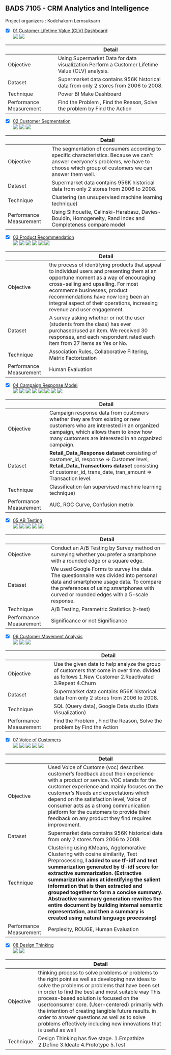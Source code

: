 ## BADS 7105 - CRM Analytics and Intelligence  
Project organizers : Kodchakorn Lernsuksarn  
  
- [x] [01 Customer Lifetime Value (CLV) Dashboard](./01%20Customer%20Lifetime%20Value%20(CLV)%20Dashboard)  
[![](https://img.shields.io/badge/-Power--BI-blue)](#) [![](https://img.shields.io/badge/-Dashboard-green)](#)  
  
|  | Detail |
| --- | --- |
| Objective | Using Supermarket Data for data visualization Perform a Customer Lifetime Value (CLV) analysis. |
| Dataset | Supermarket data  contains 956K historical data from only 2 stores from 2006 to 2008. |
| Technique | Power BI Make Dashboard  |
| Performance Measurement | Find the Problem , Find the Reason, Solve the problem by Find the Action |
  
- [x] [02 Customer Segmentation](./02%20Customer%20Segmentation)  
[![](https://img.shields.io/badge/-Python-blue)](#) [![](https://img.shields.io/badge/-Google--Colab-blue)](#) [![](https://img.shields.io/badge/-K--Means-green)](#) 
  
|  | Detail |
| --- | --- |
| Objective | The segmentation of consumers according to specific characteristics. Because we can't answer everyone's problems, we have to choose which group of customers we can answer them well. |
| Dataset | Supermarket data  contains 956K historical data from only 2 stores from 2006 to 2008. |
| Technique |  Clustering (an unsupervised machine learning technique) |
| Performance Measurement | Using Silhouette,	Calinski-Harabasz,	Davies-Bouldin,	Homogeneity,	Rand Index and	Completeness compare model|
  
- [x] [03 Product Recommendation](./03%20Product%20Recommendation)  
 [![](https://img.shields.io/badge/-Survey-blue)](#) [![](https://img.shields.io/badge/-Python-blue)](#) [![](https://img.shields.io/badge/-Google--Colab-blue)](#) [![](https://img.shields.io/badge/-Market--Basket-green)](#) [![](https://img.shields.io/badge/-Matrix--Factorization-green)](#) [![](https://img.shields.io/badge/-Collaborative--Filtering-green)](#)  
   
|  | Detail |
| --- | --- |
| Objective | the process of identifying products that appeal to individual users and presenting them at an opportune moment as a way of encouraging cross-selling and upselling. For most ecommerce businesses, product recommendations have now long been an integral aspect of their operations, increasing revenue and user engagement. |
| Dataset | A survey asking whether or not the user (students from the class) has ever purchased/used an item. We received 30 responses, and each respondent rated each item from 27 items as Yes or No.  |
| Technique | Association Rules, Collaborative Filtering, Matrix Factorization |
| Performance Measurement | Human Evaluation |
  
- [x] [04 Campaign Response Model](./04%20Campaign%20Response%20Model)  
[![](https://img.shields.io/badge/-Google--Colab-blue)](#) [![](https://img.shields.io/badge/-Python-blue)](#) [![](https://img.shields.io/badge/-Classification-green)](#) [![](https://img.shields.io/badge/-Logistic--Regression-green)](#) [![](https://img.shields.io/badge/-XGBoost-green)](#) [![](https://img.shields.io/badge/-SMOTE-orange)](#) [![](https://img.shields.io/badge/-GridsearchCV-orange)](#) [![](https://img.shields.io/badge/-RFM-orange)](#)  
  
|  | Detail |
| --- | --- |
| Objective | Campaign response data from customers whether they are from existing or new customers who are interested in an organized campaign, which allows them to know how many customers are interested in an organized campaign.  |
| Dataset | **Retail_Data_Response dataset** consisting of customer_id, response => Customer level, **Retail_Data_Transactions dataset** consisting of customer_id, trans_date, tran_amount => Transaction level. |
| Technique | Classification (an supervised machine learning technique) |
| Performance Measurement | AUC, ROC Curve, Confusion metrix |
  
- [x] [05 AB Testing](./05%20AB%20Testing)  
[![](https://img.shields.io/badge/-Survey-blue)](#) [![](https://img.shields.io/badge/-SPSS-blue)](#) [![](https://img.shields.io/badge/-Excel-blue)](#) [![](https://img.shields.io/badge/-Presentation-blue)](#) [![](https://img.shields.io/badge/-A/B--Testing-green)](#)  
  
|  | Detail |
| --- | --- |
| Objective | Conduct an A/B Testing by Survey method on surveying whether you prefer a smartphone with a rounded edge or a square edge. |
| Dataset | We used Google Forms to survey the data. The questionnaire was divided into personal data and smartphone usage data. To compare the preferences of using smartphones with curved or rounded edges with a 5-scale response.   |
| Technique | A/B Testing, Parametric Statistics (t-test) |
| Performance Measurement | Significance or not Significance |
  
- [x] [06 Customer Movement Analysis](./06%20Customer%20Movement%20Analysis)  
[![](https://img.shields.io/badge/-SQL-blue)](#) [![](https://img.shields.io/badge/-BigQuery-blue)](#) [![](https://img.shields.io/badge/-Google--Data--Studio-blue)](#)  
  
|  | Detail |
| --- | --- |
| Objective | Use the given data to help analyze the group of customers that come in over time. divided as follows 1.New Customer 2.Reactivated 3.Repeat 4.Churn |
| Dataset | Supermarket data  contains 956K historical data from only 2 stores from 2006 to 2008. |
| Technique | SQL (Query data), Google Data studio (Data Visualization) |
| Performance Measurement | Find the Problem , Find the Reason, Solve the problem by Find the Action |
  
- [x] [07 Voice of Customers](./07%20Voice%20of%20Customers)  
[![](https://img.shields.io/badge/-Python-blue)](#) [![](https://img.shields.io/badge/-Google--Colab-blue)](#) [![](https://img.shields.io/badge/-NLP-green)](#) [![](https://img.shields.io/badge/-Text--processing-green)](#) [![](https://img.shields.io/badge/-Text--Summarization-green)](#)  
  
|  | Detail |
| --- | --- |
| Objective | Used Voice of Custome (voc) describes customer’s feedback about their experience with a product or service. VOC stands for the customer experience and mainly focuses on the customer’s Needs and expectations which depend on the satisfaction level, Voice of consumer acts as a strong communication platform for the customers to provide their feedback on any product they find requires improvement. |
| Dataset | Supermarket data  contains 956K historical data from only 2 stores from 2006 to 2008. |
| Technique | Clustering using KMeans, Agglomorative Clustering with cosine similarity, Text Preprocessing, **I added to use tf-idf and text summarization generated by tf-idf score for extractive summarization. (Extractive summarization aims at identifying the salient information that is then extracted and grouped together to form a concise summary. Abstractive summary generation rewrites the entire document by building internal semantic representation, and then a summary is created using natural language processing)**  |
| Performance Measurement | Perplexity, ROUGE,  Human Evaluation |
  
- [x] [08 Design Thinking](./08%20Design%20Thinking)  
[![](https://img.shields.io/badge/-Presentation-blue)](#) [![](https://img.shields.io/badge/-Design--thinking-green)](#)  
  
|  | Detail |
| --- | --- |
| Objective | thinking process to solve problems or problems to the right point as well as developing new ideas to solve the problems or problems that have been set in order to find the best and most suitable way This process-based solution is focused on the user/consumer core. (User-centered) primarily with the intention of creating tangible future results. in order to answer questions as well as to solve problems effectively including new innovations that is useful as well |
| Technique | Design Thinking has five stage. 1.Empathize 2.Define 3.Ideate 4.Prototype 5.Test |
  
